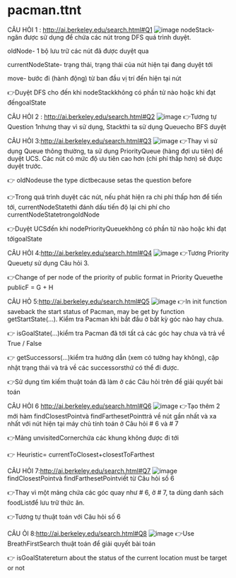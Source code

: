 # pacman.ttnt
CÂU HỎI 1 : http://ai.berkeley.edu/search.html#Q1
![image](https://user-images.githubusercontent.com/103712313/163513887-b04ee8c4-a31d-45f4-9916-b9f244b84e21.png)
nodeStack- ngăn được sử dụng để chứa các nút trong DFS quá trình duyệt.    

oldNode- 1 bộ lưu trữ các nút đã được duyệt qua

currentNodeState- trạng thái, trạng thái của nút hiện tại đang duyệt tới

move- bước đi (hành động) từ ban đầu vị trí đến hiện tại nút

👉Duyệt DFS cho đến khi nodeStackkhông có phần tử nào hoặc khi đạt đếngoalState




CÂU HỎI 2 : http://ai.berkeley.edu/search.html#Q2
![image](https://user-images.githubusercontent.com/103712313/163514017-a297d08b-a055-411d-a8ac-f43ea49a37c0.png)
👉Tương tự Question 1nhưng thay vì sử dụng, Stackthì ta sử dụng Queuecho BFS duyệt



CÂU HỎI 3:http://ai.berkeley.edu/search.html#Q3
![image](https://user-images.githubusercontent.com/103712313/163514104-7abec15a-6b04-454a-9cec-4f7d5db1568b.png)
👉Thay vì sử dụng Queue thông thường, ta sử dụng PriorityQueue (hàng đợi ưu tiên) để duyệt UCS. Các nút có mức độ ưu tiên cao hơn (chi phí thấp hơn) sẽ được duyệt trước.

👉 oldNodeuse the type dictbecause setas the question before

👉Trong quá trình duyệt các nút, nếu phát hiện ra chi phí thấp hơn để tiến tới, currentNodeStatethì đánh dấu tiến độ lại chi phí cho currentNodeStatetrongoldNode

👉Duyệt UCSđến khi nodePriorityQueuekhông có phần tử nào hoặc khi đạt tớigoalState



CÂU HỎI 4:http://ai.berkeley.edu/search.html#Q4
![image](https://user-images.githubusercontent.com/103712313/163514212-fe571741-130f-42ea-a758-f3bad69fc1c3.png)
👉Tương Priority Queuetự sử dụng Câu hỏi 3.

👉Change of per node of the priority of public format in Priority Queuethe publicF = G + H



CÂU HỎ 5:http://ai.berkeley.edu/search.html#Q5
![image](https://user-images.githubusercontent.com/103712313/163514297-deb464c4-e28e-4eef-861f-54d67c3f9ae6.png)
👉In init function saveback the start status of Pacman, may be get by function getStartState(...). Kiểm tra Pacman khi bắt đầu ở bất kỳ góc nào hay chưa.

👉 isGoalState(...)kiểm tra Pacman đã tới tất cả các góc hay chưa và trả về True / False

👉 getSuccessors(...)kiểm tra hướng dẫn (xem có tường hay không), cập nhật trạng thái và trả về các successorsthứ có thể đi được.

👉Sử dụng tìm kiếm thuật toán đã làm ở các Câu hỏi trên để giải quyết bài toán


CÂU HỎI 6 http://ai.berkeley.edu/search.html#Q6
![image](https://user-images.githubusercontent.com/103712313/163514368-5d8f58a3-482b-460c-9b91-b2fa60c715b1.png)
👉Tạo thêm 2 mới hàm findClosestPointvà findFarthesetPointtrả về nút gần nhất và xa nhất với nút hiện tại máy chủ tính toán ở Câu hỏi # 6 và # 7

👉Mảng unvisitedCornerchứa các khung không được đi tới

👉 Heuristic= currentToClosest+closestToFarthest



CÂU HỎI 7:http://ai.berkeley.edu/search.html#Q7
![image](https://user-images.githubusercontent.com/103712313/163514406-78f63f72-5560-4857-96d7-d549374ba50f.png)
findClosestPointvà findFarthesetPointviết từ Câu hỏi số 6

👉Thay vì một mảng chứa các góc quay như # 6, ở # 7, ta dùng danh sách foodListđể lưu trữ thức ăn.

👉Tương tự thuật toán với Câu hỏi số 6



CÂU ỎI 8:http://ai.berkeley.edu/search.html#Q8
![image](https://user-images.githubusercontent.com/103712313/163514475-d192ce5c-fe10-43f1-9b75-53af7707c014.png)
👉Use BreathFirstSearch thuật toán để giải quyết bài toán

👉 isGoalStatereturn about the status of the current location must be target or not
